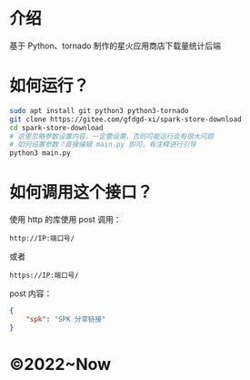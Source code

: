 # 介绍
基于 Python、tornado 制作的星火应用商店下载量统计后端  
# 如何运行？  
```bash
sudo apt install git python3 python3-tornado
git clone https://gitee.com/gfdgd-xi/spark-store-download
cd spark-store-download
# 这里忽略参数设置内容，一定要设置，否则可能运行会有很大问题
# 如何设置参数？直接编辑 main.py 即可，有注释进行引导
python3 main.py
```
# 如何调用这个接口？
使用 http 的库使用 post 调用：
```commandline
http://IP:端口号/
```
或者  
```commandline
https://IP:端口号/
```
post 内容：  
```json
{
    "spk": "SPK 分享链接"
}
```

# ©2022~Now